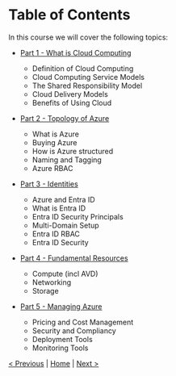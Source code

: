 # Table of Contents

In this course we will cover the following topics:

- [Part 1 - What is Cloud Computing](Content/Part1-CloudComputing.md)
    - Definition of Cloud Computing
    - Cloud Computing Service Models
    - The Shared Responsibility Model 
    - Cloud Delivery Models
    - Benefits of Using Cloud

- [Part 2 - Topology of Azure](Content/Part2-TopologyofAzure.md)
    - What is Azure
    - Buying Azure
    - How is Azure structured
    - Naming and Tagging
    - Azure RBAC

- [Part 3 - Identities](Content/Part3-Identities.md)
    - Azure and Entra ID
    - What is Entra ID
    - Entra ID Security Principals
    - Multi-Domain Setup
    - Entra ID RBAC
    - Entra ID Security

- [Part 4 - Fundamental Resources](Content/Part4-Resources.md)
    - Compute (incl AVD)
    - Networking
    - Storage


- [Part 5 - Managing Azure](Content/Part5-Management.md)
    - Pricing and Cost Management
    - Security and Compliancy
    - Deployment Tools
    - Monitoring Tools

[ < Previous](../README.md) | [Home](../README.md) | [Next >](./Part1-CloudComputing.md)   